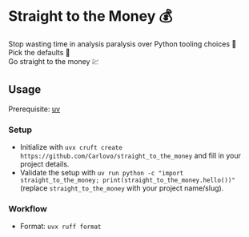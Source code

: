 # Straight to the Money 💰

Stop wasting time in analysis paralysis over Python tooling choices 💸  
Pick the defaults 💱  
Go straight to the money 💹

## Usage

Prerequisite: [uv](https://docs.astral.sh/uv/)

### Setup

- Initialize with `uvx cruft create https://github.com/Carlovo/straight_to_the_money` and fill in your project details.
- Validate the setup with `uv run python -c "import straight_to_the_money; print(straight_to_the_money.hello())"` (replace `straight_to_the_money` with your project name/slug).

### Workflow

- Format: `uvx ruff format`
